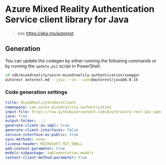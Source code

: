 # Azure Mixed Reality Authentication Service client library for Java

> see https://aka.ms/autorest

## Generation

You can update the codegen by either running the following commands or by running the `update.ps1` script in PowerShell:

```bash
cd sdk/mixedreality/azure-mixedreality-authentication/swagger
autorest autorest.md --java --v4 --use=@autorest/java@4.0.16
```

### Code generation settings

``` yaml
title: MixedRealityStsRestClient
namespace: com.azure.mixedreality.authentication
input-file: https://raw.githubusercontent.com/Azure/azure-rest-api-specs/aa19725fe79aea2a9dc580f3c66f77f89cc34563/specification/mixedreality/data-plane/Microsoft.MixedReality/preview/2019-02-28-preview/mr-sts.json
java: true
output-folder: ..\
generate-client-as-impl: true
generate-client-interfaces: false
service-interface-as-public: true
sync-methods: none
license-header: MICROSOFT_MIT_SMALL
add-context-parameter: true
models-subpackage: implementation.models
context-client-method-parameter: true
```